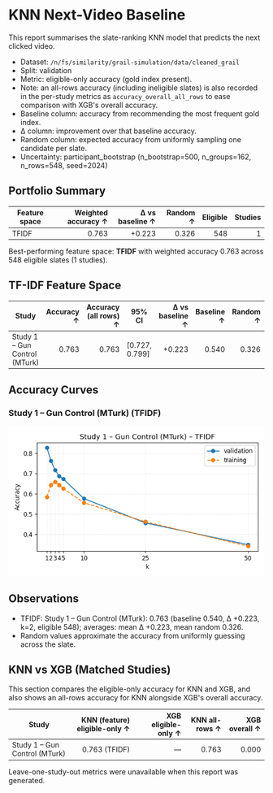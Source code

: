 # KNN Next-Video Baseline

This report summarises the slate-ranking KNN model that predicts the next clicked video.

- Dataset: `/n/fs/similarity/grail-simulation/data/cleaned_grail`
- Split: validation
- Metric: eligible-only accuracy (gold index present).
- Note: an all-rows accuracy (including ineligible slates) is also recorded in the per-study metrics as `accuracy_overall_all_rows` to ease comparison with XGB's overall accuracy.
- Baseline column: accuracy from recommending the most frequent gold index.
- Δ column: improvement over that baseline accuracy.
- Random column: expected accuracy from uniformly sampling one candidate per slate.
- Uncertainty: participant_bootstrap (n_bootstrap=500, n_groups=162, n_rows=548, seed=2024)

## Portfolio Summary

| Feature space | Weighted accuracy ↑ | Δ vs baseline ↑ | Random ↑ | Eligible | Studies |
| --- | ---: | ---: | ---: | ---: | ---: |
| TFIDF | 0.763 | +0.223 | 0.326 | 548 | 1 |

Best-performing feature space: **TFIDF** with weighted accuracy 0.763 across 548 eligible slates (1 studies).

## TF-IDF Feature Space

| Study | Accuracy ↑ | Accuracy (all rows) ↑ | 95% CI | Δ vs baseline ↑ | Baseline ↑ | Random ↑ | Best k | Eligible | Total |
| --- | ---: | ---: | --- | ---: | ---: | ---: | ---: | ---: | ---: |
| Study 1 – Gun Control (MTurk) | 0.763 | 0.763 | [0.727, 0.799] | +0.223 | 0.540 | 0.326 | 2 | 548 | 548 |

## Accuracy Curves

### Study 1 – Gun Control (MTurk) (TFIDF)

![Accuracy curve](curves/tfidf/study1.png)

## Observations

- TFIDF: Study 1 – Gun Control (MTurk): 0.763 (baseline 0.540, Δ +0.223, k=2, eligible 548); averages: mean Δ +0.223, mean random 0.326.
- Random values approximate the accuracy from uniformly guessing across the slate.

## KNN vs XGB (Matched Studies)

This section compares the eligible-only accuracy for KNN and XGB, and also shows an all-rows accuracy for KNN alongside XGB's overall accuracy.

| Study | KNN (feature) eligible-only ↑ | XGB eligible-only ↑ | KNN all-rows ↑ | XGB overall ↑ |
| --- | ---: | ---: | ---: | ---: |
| Study 1 – Gun Control (MTurk) | 0.763 (TFIDF) | — | 0.763 | 0.000 |

Leave-one-study-out metrics were unavailable when this report was generated.

